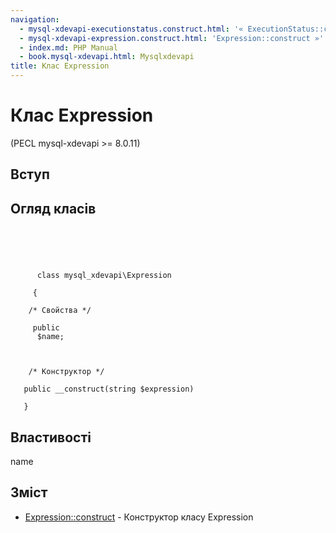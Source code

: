 ```yaml
---
navigation:
  - mysql-xdevapi-executionstatus.construct.html: '« ExecutionStatus::construct'
  - mysql-xdevapi-expression.construct.html: 'Expression::construct »'
  - index.md: PHP Manual
  - book.mysql-xdevapi.html: Mysqlxdevapi
title: Клас Expression
---
```

# Клас Expression

(PECL mysql-xdevapi >= 8.0.11)

## Вступ

## Огляд класів

```synopsis



    
     
      class mysql_xdevapi\Expression
     
     {

    /* Свойства */
    
     public
      $name;



    /* Конструктор */
    
   public __construct(string $expression)

   }
```

## Властивості

name

## Зміст

-   [Expression::construct](mysql-xdevapi-expression.construct.html) - Конструктор класу Expression
